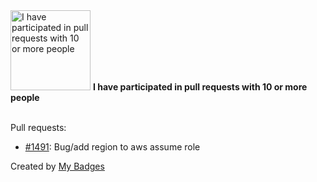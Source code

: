 <img src="https://my-badges.github.io/my-badges/pr-collaboration-10.png" alt="I have participated in pull requests with 10 or more people" title="I have participated in pull requests with 10 or more people" width="128">
<strong>I have participated in pull requests with 10 or more people</strong>
<br><br>

Pull requests:

- <a href="https://github.com/diggerhq/digger/pull/1491">#1491</a>: Bug/add region to aws assume role


Created by <a href="https://github.com/my-badges/my-badges">My Badges</a>